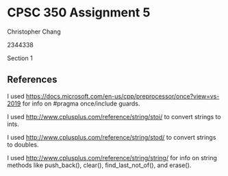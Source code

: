 # CPSC 350 Assignment 5
Christopher Chang

2344338

Section 1

## References
I used https://docs.microsoft.com/en-us/cpp/preprocessor/once?view=vs-2019 for info on #pragma once/include guards.

I used http://www.cplusplus.com/reference/string/stoi/ to convert strings to ints.

I used http://www.cplusplus.com/reference/string/stod/ to convert strings to doubles.

I used http://www.cplusplus.com/reference/string/string/ for info on string methods like push_back(), clear(), find_last_not_of(), and erase().
